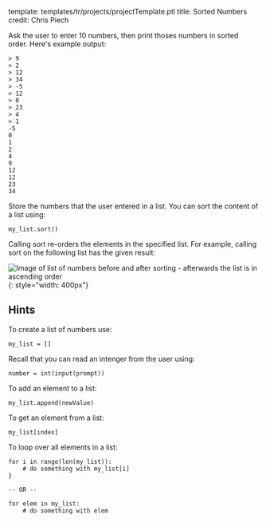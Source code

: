 template: templates/tr/projects/projectTemplate.ptl
title: Sorted Numbers
credit: Chris Piech

Ask the user to enter 10 numbers, then print thoses numbers in sorted order.  Here's example output:

```
> 9
> 2
> 12
> 34
> -5
> 12
> 0
> 23
> 4
> 1
-5
0
1
2
4
9
12
12
23
34
```

Store the numbers that the user entered in a list. You can sort the content of a list using:

```
my_list.sort()
```

Calling sort re-orders the elements in the specified list. For example, calling sort on the following list has the given result:

![Image of list of numbers before and after sorting - afterwards the list is in ascending order]({{pathToRoot}}img/projects/sorted/sorting.png){: style="width: 400px"}

## Hints
To create a list of numbers use:

```
my_list = []
```

Recall that you can read an intenger from the user using:

```
number = int(input(prompt))
```

To add an element to a list:

```
my_list.append(newValue)
```

To get an element from a list:

```
my_list[index]
```

To loop over all elements in a list:

```
for i in range(len(my_list)):
    # do something with my_list[i]
}

-- OR --

for elem in my_list:
	# do something with elem
```
